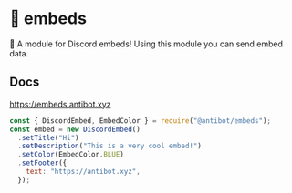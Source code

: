 # 🔷 embeds
 🔷 A module for Discord embeds! Using this module you can send embed data.

## Docs
https://embeds.antibot.xyz
```js
const { DiscordEmbed, EmbedColor } = require("@antibot/embeds");
const embed = new DiscordEmbed()
  .setTitle("Hi")
  .setDescription("This is a very cool embed!")
  .setColor(EmbedColor.BLUE)
  .setFooter({
    text: "https://antibot.xyz",
  });
```
